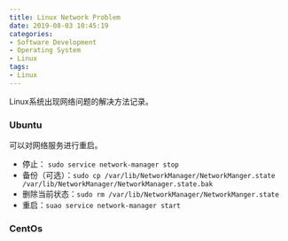 ```yaml
---
title: Linux Network Problem
date: 2019-08-03 10:45:19
categories:
- Software Development
- Operating System
- Linux
tags:
- Linux
---
```

Linux系统出现网络问题的解决方法记录。
<!--more-->

### Ubuntu  
可以对网络服务进行重启。
+ 停止： `sudo service network-manager stop`
+ 备份（可选）：`sudo cp /var/lib/NetworkManager/NetworkManger.state /var/lib/NetworkManager/NetworkManager.state.bak`
+ 删除当前状态：`sudo rm /var/lib/NetworkManager/NetworkManger.state`
+ 重启：`suao service network-manager start`


### CentOs

